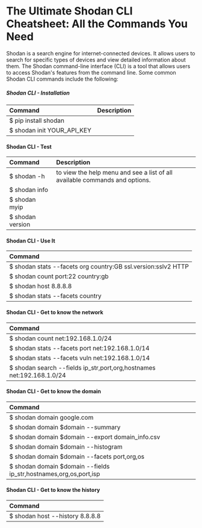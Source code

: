 # The Ultimate Shodan CLI Cheatsheet: All the Commands You Need

Shodan is a search engine for internet-connected devices. It allows users to search for specific types of devices and view detailed information about them. The Shodan command-line interface (CLI) is a tool that allows users to access Shodan's features from the command line. Some common Shodan CLI commands include the following:

##### Shodan CLI - Installation
| Command     | Description|
| :-------------- | :-------------- |
|  $ pip install shodan| |
| $ shodan init YOUR_API_KEY|

#### Shodan CLI - Test
| Command     |Description|
| :-------------- |:--------------|
| $ shodan -h |to view the help menu and see a list of all available commands and options.|
|$ shodan info|
|$ shodan myip|
|$ shodan version|

#### Shodan CLI - Use It
| Command     |
| :-------------- 
|$ shodan stats --facets org country:GB ssl.version:sslv2 HTTP|
|$ shodan count port:22 country:gb|
|$ shodan host 8.8.8.8|
|$ shodan stats --facets country|org apache|

#### Shodan CLI - Get to know the network
| Command     |
| :-------------- 
|$ shodan count net:192.168.1.0/24|
|$ shodan stats --facets port net:192.168.1.0/14|
|$ shodan stats --facets vuln net:192.168.1.0/14|
|$ shodan search --fields ip_str,port,org,hostnames net:192.168.1.0/24|

#### Shodan CLI - Get to know the domain
| Command     |
| :-------------- 
|$ shodan domain google.com|
|$ shodan domain $domain --summary|
|$ shodan domain $domain --export domain_info.csv|
|$ shodan domain $domain --histogram |
|$ shodan domain $domain --facets port,org,os|
|$ shodan domain $domain --fields ip_str,hostnames,org,os,port,isp|


#### Shodan CLI - Get to know the history
| Command     |
| :-------------- 
|$ shodan host --history 8.8.8.8|
